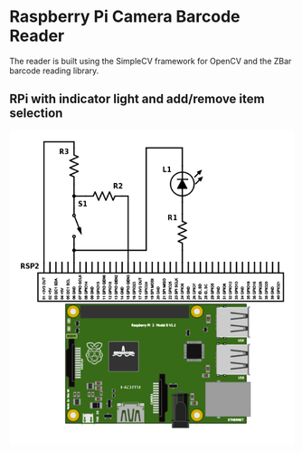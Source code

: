 # Raspberry Pi Camera Barcode Reader 

The reader is built using the SimpleCV framework for OpenCV and the ZBar barcode reading library.   


## RPi with indicator light and add/remove item selection

![Alt text](/pics/schemeit-project.png?raw=true "RPi Circuit")
      
